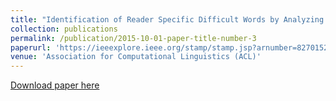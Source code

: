 ```yaml
---
title: "Identification of Reader Specific Difficult Words by Analyzing Eye Gaze and Document Content"
collection: publications
permalink: /publication/2015-10-01-paper-title-number-3
paperurl: 'https://ieeexplore.ieee.org/stamp/stamp.jsp?arnumber=8270152'
venue: 'Association for Computational Linguistics (ACL)'
---
```

[Download paper here](https://ieeexplore.ieee.org/stamp/stamp.jsp?arnumber=8270152)